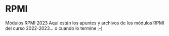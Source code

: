 # RPMI
Módulos RPMI 2023
Aquí están los apuntes y archivos de los módulos RPMI del curso 2022-2023... o cuando lo termine ;-)
